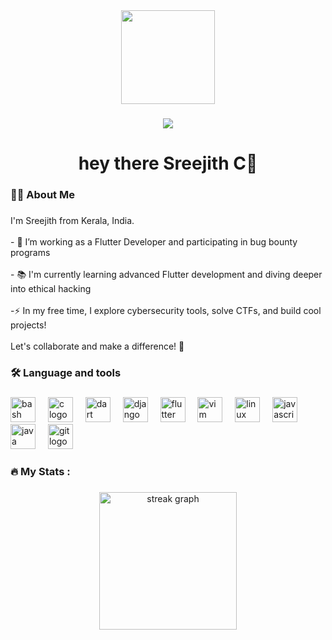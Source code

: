 <div align="center">
  <img height="150" src="https://i.pinimg.com/originals/e8/f4/53/e8f453469a3ec97ecd354df465d73913.gif"  />
</div>

###

<div align="center">
</div>

###

<div align="center">
  <img src="https://visitor-badge.laobi.icu/badge?page_id=0xsreejith.0xsreejith&"  />
</div>

###

<h1 align="center">hey there Sreejith C👋</h1>

###

<h3 align="left">👩‍💻  About Me</h3>

###

<p align="left">I'm Sreejith from Kerala, India.  <br><br>- 🔭 I’m working as a Flutter Developer  and participating in bug bounty programs<br><br>-  📚 I'm currently learning advanced Flutter development and diving deeper into ethical hacking<br><br>-⚡ In my free time, I explore cybersecurity tools, solve CTFs, and build cool projects!  <br><br>Let's collaborate and make a difference! 🚀</p>

###

<h3 align="left">🛠 Language and tools</h3>

###

<div align="left">
  <img src="https://cdn.jsdelivr.net/gh/devicons/devicon/icons/bash/bash-original.svg" height="40" alt="bash logo"  />
  <img width="12" />
  <img src="https://cdn.jsdelivr.net/gh/devicons/devicon/icons/c/c-original.svg" height="40" alt="c logo"  />
  <img width="12" />
  <img src="https://cdn.jsdelivr.net/gh/devicons/devicon/icons/dart/dart-original.svg" height="40" alt="dart logo"  />
  <img width="12" />
  <img src="https://cdn.jsdelivr.net/gh/devicons/devicon/icons/django/django-plain.svg" height="40" alt="django logo"  />
  <img width="12" />
  <img src="https://cdn.jsdelivr.net/gh/devicons/devicon/icons/flutter/flutter-original.svg" height="40" alt="flutter logo"  />
  <img width="12" />
  <img src="https://cdn.jsdelivr.net/gh/devicons/devicon/icons/vim/vim-original.svg" height="40" alt="vim logo"  />
  <img width="12" />
  <img src="https://cdn.jsdelivr.net/gh/devicons/devicon/icons/linux/linux-original.svg" height="40" alt="linux logo"  />
  <img width="12" />
  <img src="https://cdn.jsdelivr.net/gh/devicons/devicon/icons/javascript/javascript-original.svg" height="40" alt="javascript logo"  />
  <img width="12" />
  <img src="https://cdn.jsdelivr.net/gh/devicons/devicon/icons/java/java-original.svg" height="40" alt="java logo"  />
  <img width="12" />
  <img src="https://cdn.jsdelivr.net/gh/devicons/devicon/icons/git/git-original.svg" height="40" alt="git logo"  />
</div>

###

<h3 align="left">🔥   My Stats :</h3>

###

<div align="center">
  <img src="https://streak-stats.demolab.com?user=0xsreejith&locale=en&mode=daily&theme=dark&hide_border=false&border_radius=5&order=3" height="220" alt="streak graph"  />
</div>

###
